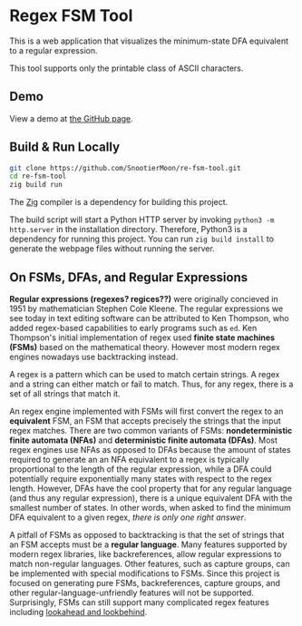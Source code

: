 # Regex FSM Tool

This is a web application that visualizes the minimum-state DFA equivalent to a
regular expression.

This tool supports only the printable class of ASCII characters.

## Demo

View a demo at [the GitHub page](https://snootiermoon.github.io/re-fsm-tool).

## Build & Run Locally

```sh
git clone https://github.com/SnootierMoon/re-fsm-tool.git
cd re-fsm-tool
zig build run
```

The [Zig](https://ziglang.org/download/) compiler is a dependency for building
this project.

The build script will start a Python HTTP server by invoking `python3 -m
http.server` in the installation directory. Therefore, Python3 is a dependency
for running this project. You can run `zig build install` to generate the
webpage files without running the server.

## On FSMs, DFAs, and Regular Expressions

**Regular expressions (regexes? regices??)** were originally concieved in 1951
by mathematician Stephen Cole Kleene. The regular expressions we see today in
text editing software can be attributed to Ken Thompson, who added regex-based
capabilities to early programs such as `ed`. Ken Thompson's initial
implementation of regex used **finite state machines (FSMs)** based on the
mathematical theory. However most modern regex engines nowadays use
backtracking instead.

A regex is a pattern which can be used to match certain strings. A regex and a
string can either match or fail to match. Thus, for any regex, there is a set
of all strings that match it.

An regex engine implemented with FSMs will first convert the regex to an
**equivalent** FSM, an FSM that accepts precisely the strings that the input
regex matches. There are two common variants of FSMs: **nondeterministic finite
automata (NFAs)** and **deterministic finite automata (DFAs)**. Most regex
engines use NFAs as opposed to DFAs because the amount of states required to
generate an an NFA equivalent to a regex is typically proportional to the
length of the regular expression, while a DFA could potentially require
exponentially many states with respect to the regex length. However, DFAs have
the cool property that for any regular language (and thus any regular
expression), there is a unique equivalent DFA with the smallest number of
states. In other words, when asked to find the minimum DFA equivalent to a
given regex, *there is only one right answer*.

A pitfall of FSMs as opposed to backtracking is that the set of strings that an
FSM accepts must be a **regular language**. Many features supported by modern
regex libraries, like backreferences, allow regular expressions to match
non-regular languages. Other features, such as capture groups, can be
implemented with special modifications to FSMs. Since this project is focused
on generating pure FSMs, backreferences, capture groups, and other
regular-language-unfriendly features will not be supported. Surprisingly, FSMs
can still support many complicated regex features including [lookahead and
lookbehind](https://www.regular-expressions.info/lookaround.html).
